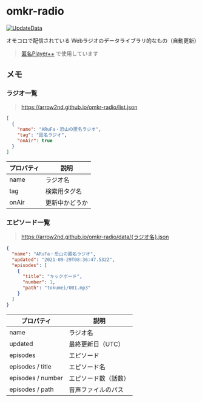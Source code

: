 # omkr-radio

[![UpdateData](https://github.com/arrow2nd/omkr-radio/actions/workflows/updateData.yaml/badge.svg)](https://github.com/arrow2nd/omkr-radio/actions/workflows/updateData.yaml)

オモコロで配信されている Webラジオのデータライブラリ的なもの（自動更新）

> [匿名Player++](https://github.com/arrow2nd/tokumei-player-pp) で使用しています

## メモ

### ラジオ一覧

> https://arrow2nd.github.io/omkr-radio/list.json

```json
[
  {
    "name": "ARuFa・恐山の匿名ラジオ",
    "tag": "匿名ラジオ",
    "onAir": true
  }
]
```

| プロパティ | 説明      |
| ----- | ------- |
| name  | ラジオ名    |
| tag   | 検索用タグ名  |
| onAir | 更新中かどうか |

### エピソード一覧

> https://arrow2nd.github.io/omkr-radio/data/{ラジオ名}.json

```json
{
  "name": "ARuFa・恐山の匿名ラジオ",
  "updated": "2021-09-29T08:36:47.532Z",
  "episodes": [
    {
      "title": "キックボード",
      "number": 1,
      "path": "tokumei/001.mp3"
    }
  ]
}
```

| プロパティ             | 説明         |
| ----------------- | ---------- |
| name              | ラジオ名       |
| updated           | 最終更新日（UTC） |
| episodes          | エピソード      |
| episodes / title  | エピソード名     |
| episodes / number | エピソード数（話数） |
| episodes / path   | 音声ファイルのパス  |
